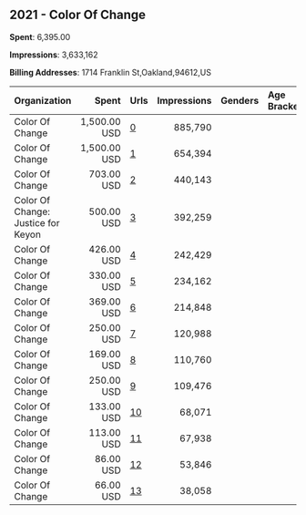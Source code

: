 ## 2021 - Color Of Change 
**Spent**: 6,395.00

**Impressions**: 3,633,162

**Billing Addresses**: 1714 Franklin St,Oakland,94612,US

|Organization|Spent|Urls|Impressions|Genders|Age Brackets|Country Codes|
|:---|---:|:---|---:|:---|:---|:---|
|Color Of Change|1,500.00 USD|[0](https://www.snap.com/political-ads/asset/b9e801f6a8879bed541cb6aff1e1dbd66cdf16388119ecd82fe4a8dbdada2ffd?mediaType=mp4)|885,790|||united states|
|Color Of Change|1,500.00 USD|[1](https://www.snap.com/political-ads/asset/0964c1017a25b7cf9d1753a9c242f97ec1b43e9e2f6bbc0ecbf1ab302685cfa1?mediaType=mp4)|654,394|||united states|
|Color Of Change|703.00 USD|[2](https://www.snap.com/political-ads/asset/8054edead5b78600ce9b8077745d141e4b98240c28dfa7aee9d532889a9299ec?mediaType=jpg)|440,143|||united states|
|Color Of Change: Justice for Keyon|500.00 USD|[3](https://www.snap.com/political-ads/asset/05c7fde83a4569f9b1555335c8fb9cd32335a237b35538c0b385b38194a46ce4?mediaType=png)|392,259|||united states|
|Color Of Change|426.00 USD|[4](https://www.snap.com/political-ads/asset/7a8d3e07a9628d494658d0c74d52842e5a52ac112c6b45aef8afeeb6b3940ea9?mediaType=jpg)|242,429|||united states|
|Color Of Change|330.00 USD|[5](https://www.snap.com/political-ads/asset/9e4300e432a83dc10f70ae386727bd1de5eef4a13cc24af773f34f85348216be?mediaType=png)|234,162|||united states|
|Color Of Change|369.00 USD|[6](https://www.snap.com/political-ads/asset/0e8c42aa21ffdf52d4b5af1ab67d27ea2f1044293b9b58add94efed1e6647044?mediaType=jpg)|214,848|||united states|
|Color Of Change|250.00 USD|[7](https://www.snap.com/political-ads/asset/f15a85e69358fcaff40cdb79032bff0746e960229195c73b0d8e0de189f5b186?mediaType=png)|120,988|||united states|
|Color Of Change|169.00 USD|[8](https://www.snap.com/political-ads/asset/7aa79751cb5aab3f466de44ae4b1582d874fc920f52aba4f624a3d6650cd0b68?mediaType=png)|110,760|||united states|
|Color Of Change|250.00 USD|[9](https://www.snap.com/political-ads/asset/c5c8ea82f1054a91f31d4415b646c0a8f6b98af536485708ec7e448d28c6e82e?mediaType=png)|109,476|||united states|
|Color Of Change|133.00 USD|[10](https://www.snap.com/political-ads/asset/def0d3338c9895f9a5e509f9a341e8858f4d43b7554c38d38f79d45ac090b196?mediaType=mp4)|68,071|||united states|
|Color Of Change|113.00 USD|[11](https://www.snap.com/political-ads/asset/6c2e189166b1a30dfc35c905bcf97110be2900e7a4e1e0a27e9988081720abf7?mediaType=mp4)|67,938|||united states|
|Color Of Change|86.00 USD|[12](https://www.snap.com/political-ads/asset/def0d3338c9895f9a5e509f9a341e8858f4d43b7554c38d38f79d45ac090b196?mediaType=mp4)|53,846|||united states|
|Color Of Change|66.00 USD|[13](https://www.snap.com/political-ads/asset/6c2e189166b1a30dfc35c905bcf97110be2900e7a4e1e0a27e9988081720abf7?mediaType=mp4)|38,058|||united states|
